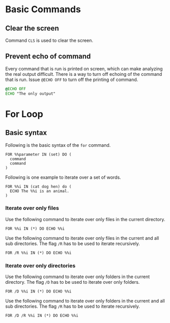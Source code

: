 # Basic Commands
## Clear the screen
Command `CLS` is used to clear the screen.

## Prevent echo of command
Every command that is run is printed on screen, which can make analyzing the real output difficult.
There is a way to turn off echoing of the command that is run. Issue `@ECHO OFF` to turn off the printing of command.
```bat
@ECHO OFF
ECHO "The only output"
```

# For Loop
## Basic syntax

Following is the basic syntax of the `for` command.

```batch
FOR %%parameter IN (set) DO (
  command
  command
)
```

Following is one example to iterate over a set of words.

```batch
FOR %%i IN (cat dog hen) do (
  ECHO The %%i is an animal. 
)
```

### Iterate over only files
Use the following command to iterate over only files in the current directory.
```batch
FOR %%i IN (*) DO ECHO %%i
```

Use the following command to iterate over only files in the current and all sub directories.
The flag `/R` has to be used to iterate recursively.
```batch
FOR /R %%i IN (*) DO ECHO %%i
```

### Iterate over only directories
Use the following command to iterate over only folders in the current directory.
The flag `/D` has to be used to iterate over only folders.
```batch
FOR /D %%i IN (*) DO ECHO %%i
```

Use the following command to iterate over only folders in the current and all sub directories.
The flag `/R` has to be used to iterate recursively.
```batch
FOR /D /R %%i IN (*) DO ECHO %%i
```

